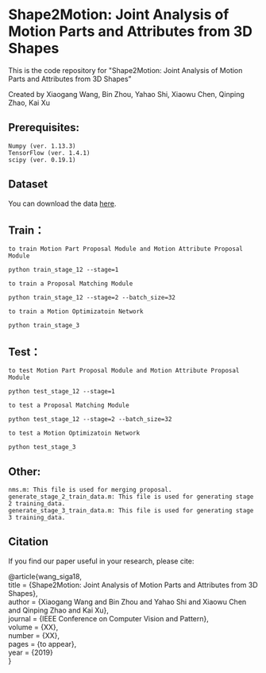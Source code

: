 # Shape2Motion: Joint Analysis of Motion Parts and Attributes from 3D Shapes

This is the code repository for "Shape2Motion: Joint Analysis of Motion Parts and Attributes from 3D Shapes”

Created by Xiaogang Wang, Bin Zhou, Yahao Shi, Xiaowu Chen, Qinping Zhao, Kai Xu


## Prerequisites: 
    Numpy (ver. 1.13.3)
    TensorFlow (ver. 1.4.1)
    scipy (ver. 0.19.1)
     
## Dataset 
You can download the data [here](http://www.zbuaa.com/sa2018/data.rar).


## Train：

    to train Motion Part Proposal Module and Motion Attribute Proposal Module

    python train_stage_12 --stage=1

    to train a Proposal Matching Module

    python train_stage_12 --stage=2 --batch_size=32

    to train a Motion Optimizatoin Network

    python train_stage_3

## Test：

    to test Motion Part Proposal Module and Motion Attribute Proposal Module

    python test_stage_12 --stage=1

    to test a Proposal Matching Module

    python test_stage_12 --stage=2 --batch_size=32

    to test a Motion Optimizatoin Network

    python test_stage_3

## Other:
    nms.m: This file is used for merging proposal.
    generate_stage_2_train_data.m: This file is used for generating stage 2 training_data.
    generate_stage_3_train_data.m: This file is used for generating stage 3 training_data.

## Citation

If you find our paper useful in your research, please cite:

 @article{wang_siga18,\
   title = {Shape2Motion: Joint Analysis of Motion Parts and Attributes from 3D Shapes},\
   author = {Xiaogang Wang and Bin Zhou and Yahao Shi and Xiaowu Chen and Qinping Zhao and Kai Xu},\
   journal = {IEEE Conference on Computer Vision and Pattern},\
   volume = {XX},\
   number = {XX},\
   pages = {to appear},\
   year = {2019}\
  }
